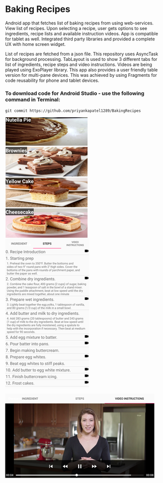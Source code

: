 # Baking Recipes

Android app that fetches list of baking recipes from using web-services. View list of recipes. Upon selecting a recipe, user gets options to see ingredients, recipe lists and available instruction videos. App is compatible for tablet as well. Integrated third party libraries and provided a complete UX with home screen widget.

List of recipes are fetched from a json file. This repository uses AsyncTask for background processing. TabLayout is used to show 3 different tabs for list of ingredients, recipe steps and video instructions. Videos are being played using ExoPlayer library. This app also provides a user friendly table version for multi-pane devices. This was achieved by using Fragments for code reusability for phone and tablet devices. 

### To download code for Android Studio - use the following command in Terminal:
`git commit https://github.com/priyankapatel1289/BakingRecipes`


![Alt text](https://github.com/priyankapatel1289/BakingRecipes/blob/master/app/src/main/res/drawable/screenshot_main.png?raw=true)        ![Alt text](https://github.com/priyankapatel1289/BakingRecipes/blob/master/app/src/main/res/drawable/screenshot_details.png?raw=true) 



![Alt text](https://github.com/priyankapatel1289/BakingRecipes/blob/master/app/src/main/res/drawable/screenshot_video.png?raw=true) 


